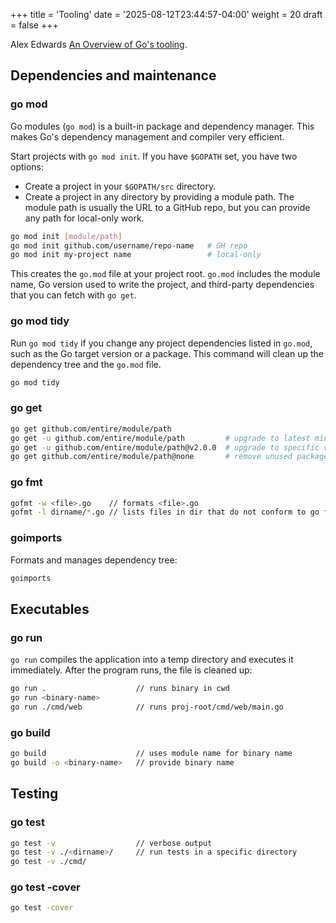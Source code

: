 +++
title = 'Tooling'
date = '2025-08-12T23:44:57-04:00'
weight = 20
draft = false
+++

Alex Edwards [An Overview of Go's tooling](https://www.alexedwards.net/blog/an-overview-of-go-tooling).

## Dependencies and maintenance

### go mod

Go modules (`go mod`) is a built-in package and dependency manager. This makes Go's dependency management and compiler very efficient.

Start projects with `go mod init`. If you have `$GOPATH` set, you have two options:
- Create a project in your `$GOPATH/src` directory.
- Create a project in any directory by providing a module path. The module path is usually the URL to a GitHub repo, but you can provide any path for local-only work.

```bash
go mod init [module/path]
go mod init github.com/username/repo-name   # GH repo
go mod init my-project name                 # local-only
```

This creates the `go.mod` file at your project root. `go.mod` includes the module name, Go version used to write the project, and third-party dependencies that you can fetch with `go get`.

### go mod tidy

Run `go mod tidy` if you change any project dependencies listed in `go.mod`, such as the Go target version or a package. This command will clean up the dependency tree and the `go.mod` file.

```bash
go mod tidy
```

### go get

```bash
go get github.com/entire/module/path
go get -u github.com/entire/module/path         # upgrade to latest minor version or patch
go get -u github.com/entire/module/path@v2.0.0  # upgrade to specific version
go get github.com/entire/module/path@none       # remove unused package (same as 'go mod tidy -v')
```
### go fmt

```bash
gofmt -w <file>.go    // formats <file>.go
gofmt -l dirname/*.go // lists files in dir that do not conform to go formatting 
```

### goimports

Formats and manages dependency tree:

```bash
goimports
```
## Executables

### go run

`go run` compiles the application into a temp directory and executes it immediately. After the program runs, the file is cleaned up:

```bash
go run .                    // runs binary in cwd
go run <binary-name>
go run ./cmd/web            // runs proj-root/cmd/web/main.go
```

### go build

```bash
go build                    // uses module name for binary name
go build -o <binary-name>   // provide binary name
```

## Testing

### go test

```bash
go test -v                  // verbose output
go test -v ./<dirname>/     // run tests in a specific directory
go test -v ./cmd/
```

### go test -cover

```bash
go test -cover
```

